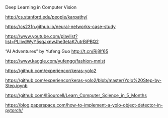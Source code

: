 Deep Learning in Computer Vision

http://cs.stanford.edu/people/karpathy/

https://cs231n.github.io/neural-networks-case-study

https://www.youtube.com/playlist?list=PLIivdWyY5sqJxnwJhe3etaK7utrBiPBQ2


“AI Adventures” by Yufeng Guo http://t.cn/Rj8If65

https://www.kaggle.com/yufengg/fashion-mnist

https://github.com/experiencor/keras-yolo2

https://github.com/experiencor/keras-yolo2/blob/master/Yolo%20Step-by-Step.ipynb

https://github.com/llSourcell/Learn_Computer_Science_in_5_Months

https://blog.paperspace.com/how-to-implement-a-yolo-object-detector-in-pytorch/
